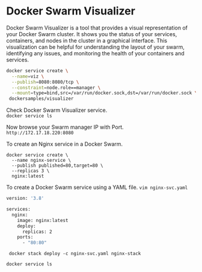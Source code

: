 # Docker Swarm Visualizer

Docker Swarm Visualizer is a tool that provides a visual representation of your Docker Swarm cluster. It shows you the status of your services, containers, and nodes in the cluster in a graphical interface. This visualization can be helpful for understanding the layout of your swarm, identifying any issues, and monitoring the health of your containers and services.

```bash
docker service create \
  --name=viz \
  --publish=8080:8080/tcp \
  --constraint=node.role==manager \
  --mount=type=bind,src=/var/run/docker.sock,dst=/var/run/docker.sock \
 dockersamples/visualizer
```
Check Docker Swarm Visualizer service.\
`docker service ls`

Now browse your Swarm manager IP with Port.\
`http://172.17.18.220:8080`

To create an Nginx service in a Docker Swarm.
```
docker service create \
  --name nginx-service \
  --publish published=80,target=80 \
  --replicas 3 \
  nginx:latest
```

To create a Docker Swarm service using a YAML file.
`vim nginx-svc.yaml`
```bash
version: '3.8'

services:
  nginx:
    image: nginx:latest
    deploy:
      replicas: 2
    ports:
      - "80:80"
```
` docker stack deploy -c nginx-svc.yaml nginx-stack`

`docker service ls`

